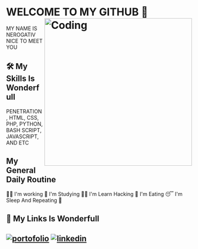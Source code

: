 # WELCOME TO MY GITHUB 👋 <img align="right" alt="Coding" width="400" src="https://media.tenor.com/rePDfDWO3XoAAAAd/hacking.gif">
MY NAME IS NEROGATIV NICE TO MEET YOU 
## 🛠 My Skills Is Wonderfull
PENETRATION , HTML, CSS, PHP, PYTHON, BASH SCRIPT, JAVASCRIPT, AND ETC
## My General Daily Routine
🧑‍💼 I'm working 🧠 I'm Studying  👩‍💻 I'm Learn Hacking 🍴 I'm Eating 😴 I'm Sleep And Repeating 🔁

## 🔗 My Links Is Wonderfull
[![portofolio](https://img.shields.io/badge/my_portfolio-000?style=for-the-badge&logo=ko-fi&logoColor=white)](https://katherineoelsner.com/) [![linkedin](https://img.shields.io/badge/linkedin-0A66C2?style=for-the-badge&logo=linkedin&logoColor=white)](https://www.linkedin.com/)
-

